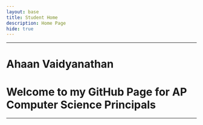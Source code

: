 ```yaml
---
layout: base
title: Student Home 
description: Home Page
hide: true
---
```


---
# Ahaan Vaidyanathan 
# Welcome to my GitHub Page for AP Computer Science Principals
---



<html lang="en">
<head>
    <meta charset="UTF-8">
    <meta name="viewport" content="width=device-width, initial-scale=1.0">
    <title>Cookie Clicker Game</title>
    <style>
        /* Style the link to look like a button */
        .button-link {
            display: inline-block;
            background-color: #4CAF50; /* Green background */
            color: white; /* White text */
            padding: 10px 20px; /* Padding around the text */
            text-align: center; /* Center the text */
            text-decoration: none; /* Remove underline */
            border-radius: 5px; /* Rounded corners */
            font-size: 16px; /* Font size */
            cursor: pointer; /* Pointer/hand icon on hover */
        }

        .button-link:hover {
            background-color: #45a049; /* Darker green on hover */
        }
    </style>
</head>
<body>

<p>Debug: site.baseurl is "{{ site.baseurl }}"</p>
<a href="{{site.baseurl}}/cookie-clicker/" class="button-link">Cookie Clicker Game</a> 

</body>
</html>
